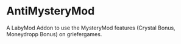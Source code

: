 # AntiMysteryMod
A LabyMod Addon to use the MysteryMod features (Crystal Bonus, Moneydropp Bonus) on griefergames.
